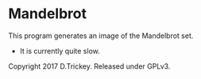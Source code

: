 # Mandelbrot
This program generates an image of the Mandelbrot set.

* It is currently quite slow.

Copyright 2017 D.Trickey. Released under GPLv3.
